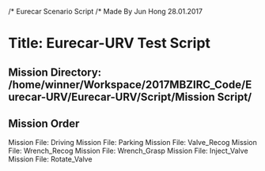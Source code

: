 /* Eurecar Scenario Script 
/* Made By Jun Hong 28.01.2017

# Title: Eurecar-URV Test Script

## Mission Directory: /home/winner/Workspace/2017MBZIRC_Code/Eurecar-URV/Eurecar-URV/Script/Mission Script/

## Mission Order
Mission File: Driving
Mission File: Parking
Mission File: Valve_Recog
Mission File: Wrench_Recog
Mission File: Wrench_Grasp
Mission File: Inject_Valve
Mission File: Rotate_Valve

